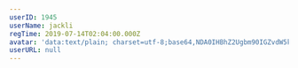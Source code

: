 ```yaml
---
userID: 1945
userName: jackli
regTime: 2019-07-14T02:04:00.000Z
avatar: 'data:text/plain; charset=utf-8;base64,NDA0IHBhZ2Ugbm90IGZvdW5kCg=='
userURL: null
---
```




